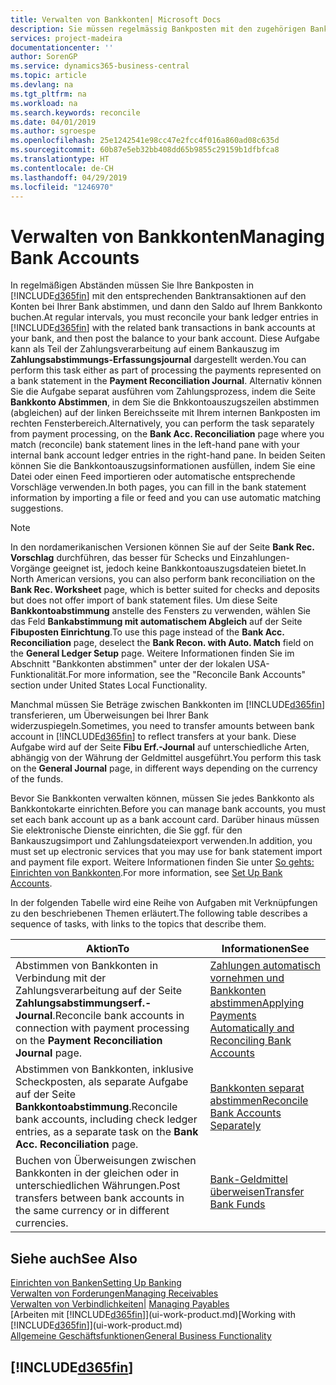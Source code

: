 ```yaml
---
title: Verwalten von Bankkonten| Microsoft Docs
description: Sie müssen regelmässig Bankposten mit den zugehörigen Banktransaktionen in Ihren Bankkonten abstimmen.
services: project-madeira
documentationcenter: ''
author: SorenGP
ms.service: dynamics365-business-central
ms.topic: article
ms.devlang: na
ms.tgt_pltfrm: na
ms.workload: na
ms.search.keywords: reconcile
ms.date: 04/01/2019
ms.author: sgroespe
ms.openlocfilehash: 25e1242541e98cc47e2fcc4f016a860ad08c635d
ms.sourcegitcommit: 60b87e5eb32bb408dd65b9855c29159b1dfbfca8
ms.translationtype: HT
ms.contentlocale: de-CH
ms.lasthandoff: 04/29/2019
ms.locfileid: "1246970"
---
```

# <a name="managing-bank-accounts"></a><span data-ttu-id="6a1f9-103">Verwalten von Bankkonten</span><span class="sxs-lookup"><span data-stu-id="6a1f9-103">Managing Bank Accounts</span></span>
<span data-ttu-id="6a1f9-104">In regelmäßigen Abständen müssen Sie Ihre Bankposten in [!INCLUDE[d365fin](includes/d365fin_md.md)] mit den entsprechenden Banktransaktionen auf den Konten bei Ihrer Bank abstimmen, und dann den Saldo auf Ihrem Bankkonto buchen.</span><span class="sxs-lookup"><span data-stu-id="6a1f9-104">At regular intervals, you must reconcile your bank ledger entries in [!INCLUDE[d365fin](includes/d365fin_md.md)] with the related bank transactions in bank accounts at your bank, and then post the balance to your bank account.</span></span> <span data-ttu-id="6a1f9-105">Diese Aufgabe kann als Teil der Zahlungsverarbeitung auf einem Bankauszug im **Zahlungsabstimmungs-Erfassungsjournal** dargestellt werden.</span><span class="sxs-lookup"><span data-stu-id="6a1f9-105">You can perform this task either as part of processing the payments represented on a bank statement in the **Payment Reconciliation Journal**.</span></span> <span data-ttu-id="6a1f9-106">Alternativ können Sie die Aufgabe separat ausführen vom Zahlungsprozess, indem die Seite **Bankkonto Abstimmen**, in dem Sie die Bnkkontoauszugszeilen abstimmen (abgleichen) auf der linken Bereichsseite mit Ihrem internen Bankposten im rechten Fensterbereich.</span><span class="sxs-lookup"><span data-stu-id="6a1f9-106">Alternatively, you can perform the task separately from payment processing, on the **Bank Acc. Reconciliation** page where you match (reconcile) bank statement lines in the left-hand pane with your internal bank account ledger entries in the right-hand pane.</span></span> <span data-ttu-id="6a1f9-107">In beiden Seiten können Sie die Bankkontoauszugsinformationen ausfüllen, indem Sie eine Datei oder einen Feed importieren oder automatische entsprechende Vorschläge verwenden.</span><span class="sxs-lookup"><span data-stu-id="6a1f9-107">In both pages, you can fill in the bank statement information by importing a file or feed and you can use automatic matching suggestions.</span></span>

> [!NOTE]  
> <span data-ttu-id="6a1f9-108">In den nordamerikanischen Versionen können Sie auf der Seite **Bank Rec. Vorschlag** durchführen, das besser für Schecks und Einzahlungen-Vorgänge geeignet ist, jedoch keine Bankkontoauszugsdateien bietet.</span><span class="sxs-lookup"><span data-stu-id="6a1f9-108">In North American versions, you can also perform bank reconciliation on the **Bank Rec. Worksheet** page, which is better suited for checks and deposits but does not offer import of bank statement files.</span></span> <span data-ttu-id="6a1f9-109">Um diese Seite **Bankkontoabstimmung** anstelle des Fensters zu verwenden, wählen Sie das Feld **Bankabstimmung mit automatischem Abgleich** auf der Seite **Fibuposten Einrichtung**.</span><span class="sxs-lookup"><span data-stu-id="6a1f9-109">To use this page instead of the **Bank Acc. Reconciliation** page, deselect the **Bank Recon. with Auto. Match** field on the **General Ledger Setup** page.</span></span> <span data-ttu-id="6a1f9-110">Weitere Informationen finden Sie im Abschnitt "Bankkonten abstimmen" unter der der lokalen USA-Funktionalität.</span><span class="sxs-lookup"><span data-stu-id="6a1f9-110">For more information, see the "Reconcile Bank Accounts" section under United States Local Functionality.</span></span>

<span data-ttu-id="6a1f9-111">Manchmal müssen Sie Beträge zwischen Bankkonten im [!INCLUDE[d365fin](includes/d365fin_md.md)]  transferieren, um Überweisungen bei Ihrer Bank widerzuspiegeln.</span><span class="sxs-lookup"><span data-stu-id="6a1f9-111">Sometimes, you need to transfer amounts between bank account in [!INCLUDE[d365fin](includes/d365fin_md.md)] to reflect transfers at your bank.</span></span> <span data-ttu-id="6a1f9-112">Diese Aufgabe wird auf der Seite **Fibu Erf.-Journal** auf unterschiedliche Arten, abhängig von der Währung der Geldmittel ausgeführt.</span><span class="sxs-lookup"><span data-stu-id="6a1f9-112">You perform this task on the **General Journal** page, in different ways depending on the currency of the funds.</span></span>

<span data-ttu-id="6a1f9-113">Bevor Sie Bankkonten verwalten können, müssen Sie jedes Bankkonto als Bankkontokarte einrichten.</span><span class="sxs-lookup"><span data-stu-id="6a1f9-113">Before you can manage bank accounts, you must set each bank account up as a bank account card.</span></span> <span data-ttu-id="6a1f9-114">Darüber hinaus müssen Sie elektronische Dienste einrichten, die Sie ggf. für den Bankauszugsimport und Zahlungsdateiexport verwenden.</span><span class="sxs-lookup"><span data-stu-id="6a1f9-114">In addition, you must set up electronic services that you may use for bank statement import and payment file export.</span></span> <span data-ttu-id="6a1f9-115">Weitere Informationen finden Sie unter [So gehts: Einrichten von Bankkonten](bank-setup-banking.md).</span><span class="sxs-lookup"><span data-stu-id="6a1f9-115">For more information, see [Set Up Bank Accounts](bank-setup-banking.md).</span></span>

<span data-ttu-id="6a1f9-116">In der folgenden Tabelle wird eine Reihe von Aufgaben mit Verknüpfungen zu den beschriebenen Themen erläutert.</span><span class="sxs-lookup"><span data-stu-id="6a1f9-116">The following table describes a sequence of tasks, with links to the topics that describe them.</span></span>

| <span data-ttu-id="6a1f9-117">Aktion</span><span class="sxs-lookup"><span data-stu-id="6a1f9-117">To</span></span> | <span data-ttu-id="6a1f9-118">Informationen</span><span class="sxs-lookup"><span data-stu-id="6a1f9-118">See</span></span> |
| --- | --- |
| <span data-ttu-id="6a1f9-119">Abstimmen von Bankkonten in Verbindung mit der Zahlungsverarbeitung auf der Seite **Zahlungsabstimmungserf.-Journal**.</span><span class="sxs-lookup"><span data-stu-id="6a1f9-119">Reconcile bank accounts in connection with payment processing on the **Payment Reconciliation Journal** page.</span></span> |[<span data-ttu-id="6a1f9-120">Zahlungen automatisch vornehmen und Bankkonten abstimmen</span><span class="sxs-lookup"><span data-stu-id="6a1f9-120">Applying Payments Automatically and Reconciling Bank Accounts</span></span>](receivables-apply-payments-auto-reconcile-bank-accounts.md) |
| <span data-ttu-id="6a1f9-121">Abstimmen von Bankkonten, inklusive Scheckposten, als separate Aufgabe auf der Seite **Bankkontoabstimmung**.</span><span class="sxs-lookup"><span data-stu-id="6a1f9-121">Reconcile bank accounts, including check ledger entries, as a separate task on the **Bank Acc. Reconciliation** page.</span></span> |[<span data-ttu-id="6a1f9-122">Bankkonten separat abstimmen</span><span class="sxs-lookup"><span data-stu-id="6a1f9-122">Reconcile Bank Accounts Separately</span></span>](bank-how-reconcile-bank-accounts-separately.md) |
| <span data-ttu-id="6a1f9-123">Buchen von Überweisungen zwischen Bankkonten in der gleichen oder in unterschiedlichen Währungen.</span><span class="sxs-lookup"><span data-stu-id="6a1f9-123">Post transfers between bank accounts in the same currency or in different currencies.</span></span> |[<span data-ttu-id="6a1f9-124">Bank-Geldmittel überweisen</span><span class="sxs-lookup"><span data-stu-id="6a1f9-124">Transfer Bank Funds</span></span>](bank-how-transfer-bank-funds.md) |

## <a name="see-also"></a><span data-ttu-id="6a1f9-125">Siehe auch</span><span class="sxs-lookup"><span data-stu-id="6a1f9-125">See Also</span></span>
[<span data-ttu-id="6a1f9-126">Einrichten von Banken</span><span class="sxs-lookup"><span data-stu-id="6a1f9-126">Setting Up Banking</span></span>](bank-setup-banking.md)  
[<span data-ttu-id="6a1f9-127">Verwalten von Forderungen</span><span class="sxs-lookup"><span data-stu-id="6a1f9-127">Managing Receivables</span></span>](receivables-manage-receivables.md)  
<span data-ttu-id="6a1f9-128">[Verwalten von Verbindlichkeiten|](payables-manage-payables.md)  </span><span class="sxs-lookup"><span data-stu-id="6a1f9-128">[Managing Payables](payables-manage-payables.md)  </span></span>  
<span data-ttu-id="6a1f9-129">[Arbeiten mit [!INCLUDE[d365fin](includes/d365fin_md.md)]](ui-work-product.md)</span><span class="sxs-lookup"><span data-stu-id="6a1f9-129">[Working with [!INCLUDE[d365fin](includes/d365fin_md.md)]](ui-work-product.md)</span></span>  
[<span data-ttu-id="6a1f9-130">Allgemeine Geschäftsfunktionen</span><span class="sxs-lookup"><span data-stu-id="6a1f9-130">General Business Functionality</span></span>](ui-across-business-areas.md)  

## [!INCLUDE[d365fin](includes/free_trial_md.md)]  
 
